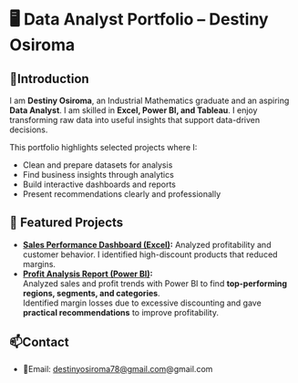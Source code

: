 # 🖥️ Data Analyst Portfolio – Destiny Osiroma  

## 👋Introduction  
I am **Destiny Osiroma**, an Industrial Mathematics graduate and an aspiring **Data Analyst**. I am skilled in **Excel, Power BI, and Tableau**. I enjoy transforming raw data into useful insights that support data-driven decisions.  

This portfolio highlights selected projects where I:  
- Clean and prepare datasets for analysis  
- Find business insights through analytics  
- Build interactive dashboards and reports  
- Present recommendations clearly and professionally  

## 🚀 Featured Projects  
- **[Sales Performance Dashboard (Excel)](Sales_Performance_Dashboard_Excel):** Analyzed profitability and customer behavior. I identified high-discount products that reduced margins.   
- **[Profit Analysis Report (Power BI)](Profit_Analysis_Report_PowerBI):**  
  Analyzed sales and profit trends with Power BI to find **top-performing regions, segments, and categories**.  
  Identified margin losses due to excessive discounting and gave **practical recommendations** to improve profitability.
  
## 📫Contact  
- 📧Email: destinyosiroma78@gmail.com@gmail.com    
